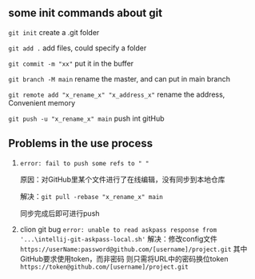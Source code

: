 ## some init commands about git
```git init```
create a .git folder 

```git add .```
add files, could specify a folder

```git commit -m "xx"```
put it in the buffer

```git branch -M main```
rename the master, and can put in main branch

```git remote add "x_rename_x" "x_address_x"```
rename the address, Convenient memory

```git push -u "x_rename_x" main```
push int gitHub

## Problems in the use process
1. ```error: fail to push some refs to " "```

    原因：对GitHub里某个文件进行了在线编辑，没有同步到本地仓库

    解决：```git pull -rebase "x_rename_x" main```

    同步完成后即可进行push

2. clion git bug
    ```error: unable to read askpass response from '...\intellij-git-askpass-local.sh'```
    解决：修改config文件 ```https://userName:password@github.com/[username]/project.git```
    其中GitHub要求使用token，而非密码
    则只需将URL中的密码换位token ```https://token@github.com/[username]/project.git```

